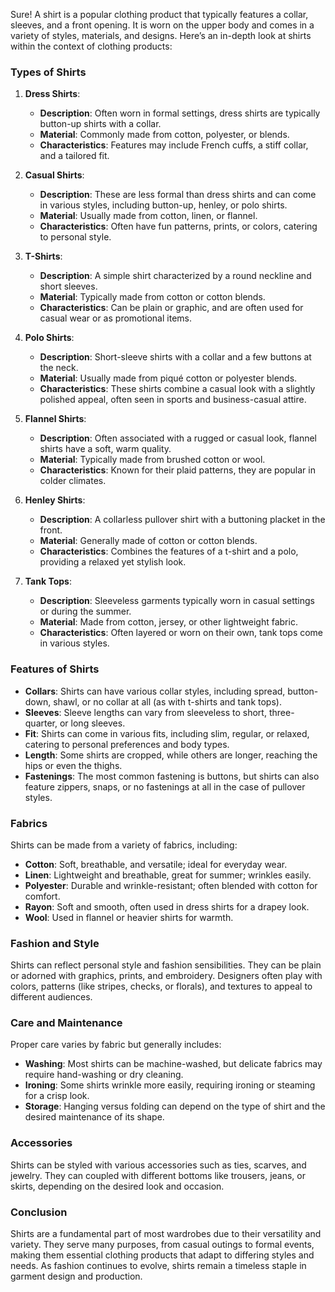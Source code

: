 Sure! A shirt is a popular clothing product that typically features a collar, sleeves, and a front opening. It is worn on the upper body and comes in a variety of styles, materials, and designs. Here’s an in-depth look at shirts within the context of clothing products:

### Types of Shirts

1. **Dress Shirts**:
   - **Description**: Often worn in formal settings, dress shirts are typically button-up shirts with a collar. 
   - **Material**: Commonly made from cotton, polyester, or blends.
   - **Characteristics**: Features may include French cuffs, a stiff collar, and a tailored fit.

2. **Casual Shirts**:
   - **Description**: These are less formal than dress shirts and can come in various styles, including button-up, henley, or polo shirts.
   - **Material**: Usually made from cotton, linen, or flannel.
   - **Characteristics**: Often have fun patterns, prints, or colors, catering to personal style.

3. **T-Shirts**:
   - **Description**: A simple shirt characterized by a round neckline and short sleeves.
   - **Material**: Typically made from cotton or cotton blends.
   - **Characteristics**: Can be plain or graphic, and are often used for casual wear or as promotional items.

4. **Polo Shirts**:
   - **Description**: Short-sleeve shirts with a collar and a few buttons at the neck.
   - **Material**: Usually made from piqué cotton or polyester blends.
   - **Characteristics**: These shirts combine a casual look with a slightly polished appeal, often seen in sports and business-casual attire.

5. **Flannel Shirts**:
   - **Description**: Often associated with a rugged or casual look, flannel shirts have a soft, warm quality.
   - **Material**: Typically made from brushed cotton or wool.
   - **Characteristics**: Known for their plaid patterns, they are popular in colder climates.

6. **Henley Shirts**:
   - **Description**: A collarless pullover shirt with a buttoning placket in the front.
   - **Material**: Generally made of cotton or cotton blends.
   - **Characteristics**: Combines the features of a t-shirt and a polo, providing a relaxed yet stylish look.

7. **Tank Tops**:
   - **Description**: Sleeveless garments typically worn in casual settings or during the summer.
   - **Material**: Made from cotton, jersey, or other lightweight fabric.
   - **Characteristics**: Often layered or worn on their own, tank tops come in various styles.

### Features of Shirts

- **Collars**: Shirts can have various collar styles, including spread, button-down, shawl, or no collar at all (as with t-shirts and tank tops).
- **Sleeves**: Sleeve lengths can vary from sleeveless to short, three-quarter, or long sleeves.
- **Fit**: Shirts can come in various fits, including slim, regular, or relaxed, catering to personal preferences and body types.
- **Length**: Some shirts are cropped, while others are longer, reaching the hips or even the thighs.
- **Fastenings**: The most common fastening is buttons, but shirts can also feature zippers, snaps, or no fastenings at all in the case of pullover styles.

### Fabrics
Shirts can be made from a variety of fabrics, including:

- **Cotton**: Soft, breathable, and versatile; ideal for everyday wear.
- **Linen**: Lightweight and breathable, great for summer; wrinkles easily.
- **Polyester**: Durable and wrinkle-resistant; often blended with cotton for comfort.
- **Rayon**: Soft and smooth, often used in dress shirts for a drapey look.
- **Wool**: Used in flannel or heavier shirts for warmth.

### Fashion and Style
Shirts can reflect personal style and fashion sensibilities. They can be plain or adorned with graphics, prints, and embroidery. Designers often play with colors, patterns (like stripes, checks, or florals), and textures to appeal to different audiences.

### Care and Maintenance
Proper care varies by fabric but generally includes:

- **Washing**: Most shirts can be machine-washed, but delicate fabrics may require hand-washing or dry cleaning.
- **Ironing**: Some shirts wrinkle more easily, requiring ironing or steaming for a crisp look.
- **Storage**: Hanging versus folding can depend on the type of shirt and the desired maintenance of its shape.

### Accessories
Shirts can be styled with various accessories such as ties, scarves, and jewelry. They can coupled with different bottoms like trousers, jeans, or skirts, depending on the desired look and occasion.

### Conclusion
Shirts are a fundamental part of most wardrobes due to their versatility and variety. They serve many purposes, from casual outings to formal events, making them essential clothing products that adapt to differing styles and needs. As fashion continues to evolve, shirts remain a timeless staple in garment design and production.